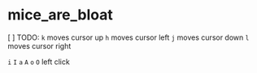 # mice_are_bloat
[ ] TODO:
`k` moves cursor up
`h` moves cursor left
`j` moves cursor down
`l` moves cursor right

`i` `I` `a` `A` `o` `O` left click

